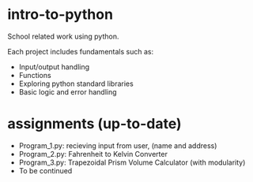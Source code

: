 # intro-to-python
School related work using python.

Each project includes fundamentals such as:
- Input/output handling 
- Functions
- Exploring python standard libraries
- Basic logic and error handling

# assignments (up-to-date)
- Program_1.py: recieving input from user, (name and address)
- Program_2.py: Fahrenheit to Kelvin Converter
- Program_3.py: Trapezoidal Prism Volume Calculator (with modularity)
- To be continued
